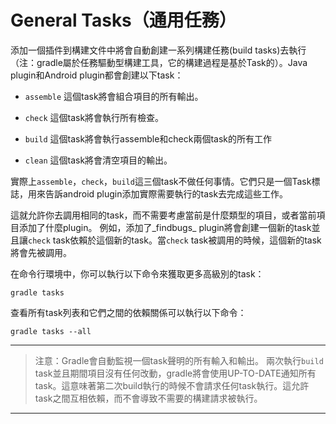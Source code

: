 # General Tasks（通用任務）

添加一個插件到構建文件中將會自動創建一系列構建任務(build tasks)去執行（注：gradle屬於任務驅動型構建工具，它的構建過程是基於Task的）。Java plugin和Android plugin都會創建以下task：

* `assemble`
這個task將會組合項目的所有輸出。

* `check`
這個task將會執行所有檢查。

* `build`
這個task將會執行assemble和check兩個task的所有工作

* `clean`
這個task將會清空項目的輸出。

實際上`assemble`，`check`，`build`這三個task不做任何事情。它們只是一個Task標誌，用來告訴android plugin添加實際需要執行的task去完成這些工作。

這就允許你去調用相同的task，而不需要考慮當前是什麼類型的項目，或者當前項目添加了什麼plugin。
例如，添加了_findbugs_ plugin將會創建一個新的task並且讓`check` task依賴於這個新的task。當`check` task被調用的時候，這個新的task將會先被調用。

在命令行環境中，你可以執行以下命令來獲取更多高級別的task：

    gradle tasks

查看所有task列表和它們之間的依賴關係可以執行以下命令：

    gradle tasks --all

---

> 注意：Gradle會自動監視一個task聲明的所有輸入和輸出。
兩次執行`build` task並且期間項目沒有任何改動，gradle將會使用UP-TO-DATE通知所有task。這意味著第二次build執行的時候不會請求任何task執行。這允許task之間互相依賴，而不會導致不需要的構建請求被執行。

---
